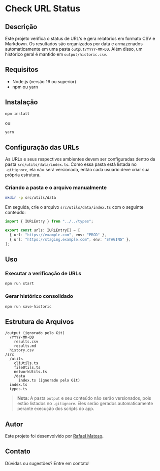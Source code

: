 # Check URL Status

## Descrição

Este projeto verifica o status de URL's e gera relatórios em formato CSV e Markdown. Os resultados são organizados por data e armazenados automaticamente em uma pasta `output/YYYY-MM-DD`. Além disso, um histórico geral é mantido em `output/historic.csv`.

## Requisitos

- Node.js (versão 16 ou superior)
- npm ou yarn

## Instalação

```sh
npm install
```

ou

```sh
yarn
```

## Configuração das URLs

As URLs e seus respectivos ambientes devem ser configuradas dentro da pasta `src/utils/data/index.ts`. Como essa pasta está listada no `.gitignore`, ela não será versionada, então cada usuário deve criar sua própria estrutura.

### Criando a pasta e o arquivo manualmente

```sh
mkdir -p src/utils/data
```

Em seguida, crie o arquivo `src/utils/data/index.ts` com o seguinte conteúdo:

```ts
import { IURLEntry } from "../../types";

export const urls: IURLEntry[] = [
  { url: "https://example.com", env: "PROD" },
  { url: "https://staging.example.com", env: "STAGING" },
];
```

## Uso

### Executar a verificação de URLs

```sh
npm run start
```

### Gerar histórico consolidado

```sh
npm run save-historic
```

## Estrutura de Arquivos

```
/output (ignorado pelo Git)
  /YYYY-MM-DD
    results.csv
    results.md
  history.csv
/src
  /utils
    cliUtils.ts
    fileUtils.ts
    networkUtils.ts
    /data
      index.ts (ignorado pelo Git)
  index.ts
  types.ts
```

> **Nota:** A pasta `output` e seu conteúdo não serão versionados, pois estão listados no `.gitignore`. Eles serão gerados automaticamente perante execução dos scripts do app.

## Autor

Este projeto foi desenvolvido por [Rafael Matoso](https://github.com/rafamatoso).

## Contato

Dúvidas ou sugestões? Entre em contato!
